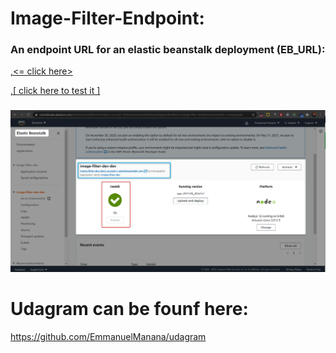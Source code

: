 
<h1>Image-Filter-Endpoint: </h1>

<h3>An endpoint URL for an elastic beanstalk deployment (EB_URL):</h3>

<a href = "http://image-filter-dev-dev2.us-east-1.elasticbeanstalk.com/" target = "_blank">,<= click here> </a>

<a href = "http://image-filter-dev-dev2.us-east-1.elasticbeanstalk.com/filteredimage?image_url=https://avatars1.githubusercontent.com/u/50702567?s=460&u=e24d87c8578fb47b0f1c1174b66b487577e5c1e9&v=4" target = "_blank">,[ click here to test it ]</a>

<h3></h3>
<img src = "./image-eb-deploy.png">


<h1> Udagram can be founf here: </h1>



<a href = "https://github.com/EmmanuelManana/udagram" target = "_blank">https://github.com/EmmanuelManana/udagram </a>

